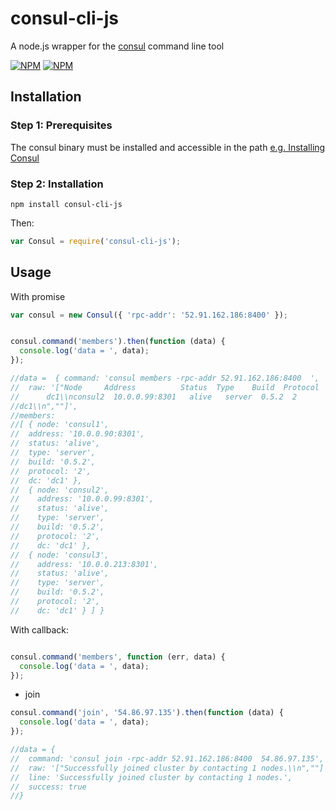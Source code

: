 # consul-cli-js
A node.js wrapper for the [consul](https://www.consul.io/) command line tool

[![NPM](https://nodei.co/npm/consul-cli-js.png?downloads=true&downloadRank=true)](https://nodei.co/npm/consul-cli-js/)
[![NPM](https://nodei.co/npm-dl/consul-cli-js.png?months=6&height=3)](https://nodei.co/npm/consul-cli-js/)

## Installation

### Step 1: Prerequisites

The consul binary must be installed and accessible in the path [e.g. Installing Consul](https://www.consul.io/intro/getting-started/install.html)

### Step 2: Installation
    
    npm install consul-cli-js
    
Then:

```js
var Consul = require('consul-cli-js');
```

## Usage

With promise

```js
var consul = new Consul({ 'rpc-addr': '52.91.162.186:8400' });


consul.command('members').then(function (data) {
  console.log('data = ', data); 
});

//data =  { command: 'consul members -rpc-addr 52.91.162.186:8400  ',
//  raw: '["Node     Address          Status  Type    Build  Protocol  DC\\nconsul1  10.0.0.90:8301   alive   server  0.5.2  2
//      dc1\\nconsul2  10.0.0.99:8301   alive   server  0.5.2  2         dc1\\nconsul3  10.0.0.213:8301  alive   server  0.5.2  2
//dc1\\n",""]',
//members:
//[ { node: 'consul1',
//  address: '10.0.0.90:8301',
//  status: 'alive',
//  type: 'server',
//  build: '0.5.2',
//  protocol: '2',
//  dc: 'dc1' },
//  { node: 'consul2',
//    address: '10.0.0.99:8301',
//    status: 'alive',
//    type: 'server',
//    build: '0.5.2',
//    protocol: '2',
//    dc: 'dc1' },
//  { node: 'consul3',
//    address: '10.0.0.213:8301',
//    status: 'alive',
//    type: 'server',
//    build: '0.5.2',
//    protocol: '2',
//    dc: 'dc1' } ] }

```

With callback:

```js

consul.command('members', function (err, data) {
  console.log('data = ', data);
});

```

* join

```js
consul.command('join', '54.86.97.135').then(function (data) {
  console.log('data = ', data); 
});

//data = {
//  command: 'consul join -rpc-addr 52.91.162.186:8400  54.86.97.135',
//  raw: '["Successfully joined cluster by contacting 1 nodes.\\n",""]',
//  line: 'Successfully joined cluster by contacting 1 nodes.',
//  success: true
//}

```
